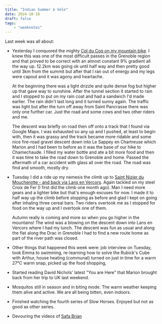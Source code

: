 ```yaml
---
title: "Indian Summer à Velo"
date: 2024-10-18
draft: false
tags:
    - "weeknotes"
---
```


Last week was all about:

- Yesterday I conquored the mighty [Col du Coq on my mountain bike](https://www.strava.com/activities/12677362227). I knew this was one of the most difficult passes in the Grenoble region and that proved to be correct with an almost constant 9% gradient all the way up. 12.2km was going ok until half way and then pretty good until 3km from the summit but after that I ran out of energy and my legs were capout and it was agony and heartache.

    At the beginning there was a light drizzle and quite dense fog but higher up that gave way to sunshine. After the tunnel section it started to rain and I stopped to put on my rain coat and had a sandwich I'd made earlier. The rain didn't last long and it turned sunny again. The traffic was light but after the turn off away from Saint Pancrasse there was only one further car. Just the road and some cows and two other riders and me.

    The descent was briefly on road then off onto a track that I found via Google Maps. I was exhausted so any up and I pushed, at least to begin with, then it was grassy and the track became more ridable and some nice fire-road gravel descent down into Le Sappey en Chartreuse which Marion and I had been to before as it was the base of our hike to Chamechaude. I filled my water bottle and ate a bit more food and then it was time to take the road down to Grenoble and home. Passed the aftermath of a car accident with glass all over the road. The road was find and smooth, mostly dry.

- Tuesday I did a ride up my nemesis the climb up to [Saint Nizier du Moucherotte - and back via Lans en Vercors](https://www.strava.com/activities/12660927657). Again tackled on my steel Croix de Fer (I first did the climb one month ago). Man I need more gears and a lighter bike but that's enough excuses for now. I made it to half way up the climb before stopping as before and glad I kept on going after inhaling three cereal bars. Two riders overtook me as I stopped for food on the way up and I overtook one of them.

    Autumn really is coming and more so when you go higher in the mountains! The wind was a blowing on the descent down into Lans en Vercors where I had my lunch. The descent was fun as usual and along the flat along the Drac in Grenoble I had to find a new route home as part of the river path was closed.

- Other things that happened this week were: job interview on Tuesday, took Emma to swimming, re-learning how to solve the Rubick's Cube with Arthur, house heating (communal) turned on just in time for a warm 27&deg;C warm snap, picked up the food shopping,

- Started reading David Nichols' latest "You are Here" that Marion brought back from her trip to UK last weekend.

- Mosquitos still in season and in biting mode. The warm weather keeping them alive and active. We are all being bitten, even indoors.

- Finished watching the fourth series of Slow Horses. Enjoyed but not as good as other series.

- Devouring the videos of [Safa Brian](https://www.youtube.com/@SAFABrian)

